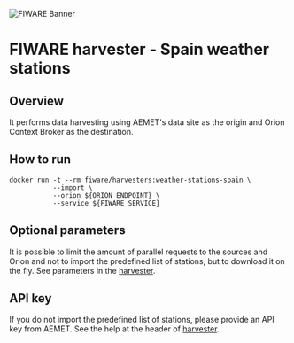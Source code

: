 ![FIWARE Banner](https://nexus.lab.fiware.org/content/images/fiware-logo1.png)

# FIWARE harvester - Spain weather stations

## Overview

It performs data harvesting using AEMET's data site as the origin and Orion
Context Broker as the destination.

## How to run

```console
docker run -t --rm fiware/harvesters:weather-stations-spain \
           --import \
           --orion ${ORION_ENDPOINT} \
           --service ${FIWARE_SERVICE}
```

## Optional parameters

It is possible to limit the amount of parallel requests to the sources and Orion
and not to import the predefined list of stations, but to download it on the
fly. See parameters in the [harvester](./spain_weather_stations.py).

## API key

If you do not import the predefined list of stations, please provide an API key
from AEMET. See the help at the header of
[harvester](./spain_weather_stations.py).
